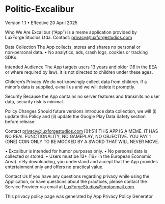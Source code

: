 # Politic-Excalibur
Version 1.1 • Effective 20 April 2025

Who We Are
Excalibur (“App”) is a meme application provided by LuxForge Studios Ltda.
Contact: privacy@luxforgestudios.com

Data Collection
The App collects, stores and shares no personal or non‑personal data.
• No analytics, ads, crash logs, cookies or tracking SDKs.

Intended Audience
The App targets users 13 years and older (16 in the EEA or where required by law). It is not directed to children under these ages.

Children’s Privacy
We do not knowingly collect data from children. If a minor’s data is supplied, e‑mail us and we will delete it promptly.

Security
Because the App contains no server features and transmits no user data, security risk is minimal.

Policy Changes
Should future versions introduce data collection, we will (i) update this Policy and (ii) update the Google Play Data Safety section before release.

Contact
privacy@luxforgestudios.com
[01:51]
  THIS APP IS A MEME. IT HAS NO REAL FUNCTIONALITY, NO GAMEPLAY, NO OBJECTIVE.
YOU PAY 1 (ONE) COIN ONLY TO BE MOCKED BY A SWORD THAT WILL NEVER MOVE.

• Excalibur is intended for humor purposes only.
• No personal data is collected or stored.
• Users must be 13+ (16+ in the European Economic Area).
• By downloading, you understand and accept that the App provides entertainment only and offers no practical value.

Contact Us
If you have any questions regarding privacy while using the Application, or have questions about the practices, please contact the Service Provider via email at LuxForgeStudios@protonmail.com.

This privacy policy page was generated by App Privacy Policy Generator
